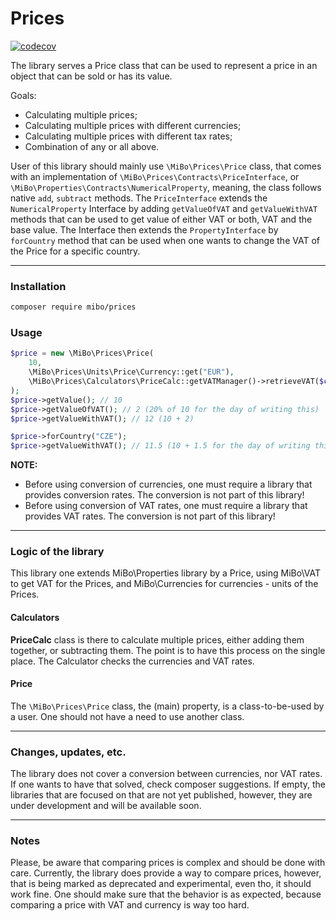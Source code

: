 # Prices

[![codecov](https://codecov.io/gh/4513/prices/branch/main/graph/badge.svg?token=lbatKMmLir)](https://codecov.io/gh/4513/prices)

The library serves a Price class that can be used to represent a price in an object that can be sold or has
its value.

Goals:
* Calculating multiple prices;
* Calculating multiple prices with different currencies;
* Calculating multiple prices with different tax rates;
* Combination of any or all above.

User of this library should mainly use `\MiBo\Prices\Price` class, that comes with an implementation of
`\MiBo\Prices\Contracts\PriceInterface`, or `\MiBo\Properties\Contracts\NumericalProperty`, meaning, the class
follows native `add`, `subtract` methods. The `PriceInterface` extends the `NumericalProperty` Interface by
adding `getValueOfVAT` and `getValueWithVAT` methods that can be used to get value of either VAT or both, VAT
and the base value. The Interface then extends the `PropertyInterface` by `forCountry` method that can be used
when one wants to change the VAT of the Price for a specific country.

---
### Installation
```bash
composer require mibo/prices
```

### Usage
```php
$price = new \MiBo\Prices\Price(
    10,
    \MiBo\Prices\Units\Price\Currency::get("EUR"),
    \MiBo\Prices\Calculators\PriceCalc::getVATManager()->retrieveVAT($classification, 'SVK')
);
$price->getValue(); // 10
$price->getValueOfVAT(); // 2 (20% of 10 for the day of writing this)
$price->getValueWithVAT(); // 12 (10 + 2)

$price->forCountry("CZE");
$price->getValueWithVAT(); // 11.5 (10 + 1.5 for the day of writing this)
```

**NOTE:**  
* Before using conversion of currencies, one must require a library that provides conversion rates. The conversion
  is not part of this library!
* Before using conversion of VAT rates, one must require a library that provides VAT rates. The conversion
  is not part of this library!

---
### Logic of the library
This library one extends MiBo\Properties library by a Price, using MiBo\VAT to get VAT for the Prices, and MiBo\Currencies
for currencies - units of the Prices.

#### Calculators
**PriceCalc** class is there to calculate multiple prices, either adding them together, or subtracting them. The
point is to have this process on the single place. The Calculator checks the currencies and VAT rates.

#### Price
The `\MiBo\Prices\Price` class, the (main) property, is a class-to-be-used by a user. One should not have a need
to use another class.

---
### Changes, updates, etc.
The library does not cover a conversion between currencies, nor VAT rates. If one wants to have that solved,
check composer suggestions. If empty, the libraries that are focused on that are not yet published, however, they
are under development and will be available soon.

---
### Notes
Please, be aware that comparing prices is complex and should be done with care. Currently, the library does provide
a way to compare prices, however, that is being marked as deprecated and experimental, even tho, it should work fine.
One should make sure that the behavior is as expected, because comparing a price with VAT and currency is way too hard.
